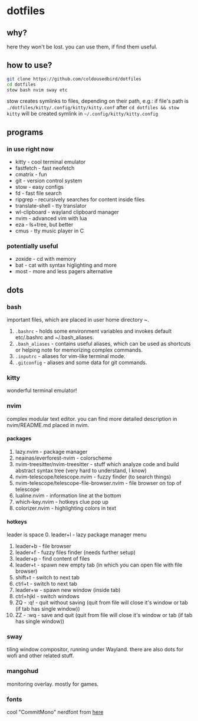 # dotfiles
## why?
here they won't be lost. you can use them, if find them useful.

## how to use?
```bash
git clone https://github.com/coldousedbird/dotfiles
cd dotfiles
stow bash nvim sway etc
```

stow creates symlinks to files, depending on their path, e.g.:
if file's path is `./dotfiles/kitty/.config/kitty/kitty.conf`
after `cd dotfiles && stow kitty` will be created symlink in `~/.config/kitty/kitty.config`

## programs
### in use right now
- kitty           - cool terminal emulator
- fastfetch       - fast neofetch
- cmatrix         - fun
- git             - version control system
- stow            - easy configs 
- fd              - fast file search
- ripgrep         - recursively searches for content inside files
- translate-shell - tty translator
- wl-clipboard    - wayland clipboard manager
- nvim            - advanced vim with lua
- eza             - ls+tree, but better
- cmus            - tty music player in C
### potentially useful
- zoxide - cd with memory
- bat    - cat with syntax higlighting and more
- most   - more and less pagers alternative


## dots
### bash
important files, which are placed in user home directory ~.
1. `.bashrc`       - holds some environment variables and invokes default etc/.bashrc and ~/.bash_aliases.
2. `.bash_aliases` - contains useful aliases, which can be used as shortcuts or helping note for memorizing complex commands.
3. `.inputrc`      - aliases for vim-like terminal mode.
4. `.gitconfig`    - aliases and some data for git commands.

### kitty
wonderful terminal emulator!

### nvim
complex modular text editor. you can find more detailed description in nvim/README.md
placed in nvim.
#### packages
1. lazy.nvim - package manager
2. neainas/everforest-nvim - colorscheme
3. nvim-treesitter/nvim-treesitter - stuff which analyze code and build abstract syntax tree (very hard to understand, I know)
4. nvim-telescope/telescope.nvim - fuzzy finder (to search things)
5. nvim-telescope/telescope-file-browser.nvim - file browser on top of telescope
6. lualine.nvim - information line at the bottom
7. which-key.nvim - hotkeys clue pop up
8. colorizer.nvim - highlighting colors in text

#### hotkeys
leader is space
 0. leader+l  - lazy package manager menu
 1. leader+b  - file browser
 2. leader+f  - fuzzy files finder (needs further setup)
 3. leader+p  - find content of files
 4. leader+t  - spawn new empty tab (in which you can open file with file browser)
 5. shift+t   - switch to next tab
 6. ctrl+t    - switch to next tab
 7. leader+w  - spawn new window (inside tab)
 8. ctrl+hjkl - switch windows
 9. ZQ        - :q! - quit without saving (quit from file will close it's window or tab (if tab has single window))
10. ZZ        - :wq - save and quit       (quit from file will close it's window or tab (if tab has single window))
 

### sway 
tiling window compositor, running under Wayland. there are also dots for wofi and other related stuff.

### mangohud
monitoring overlay. mostly for games.

### fonts
cool "CommitMono" nerdfont from [here](https://www.nerdfonts.com/font-downloads)
